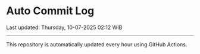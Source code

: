 # Auto Commit Log

Last updated: Thursday, 10-07-2025 02:12 WIB

---

This repository is automatically updated every hour using GitHub Actions.
